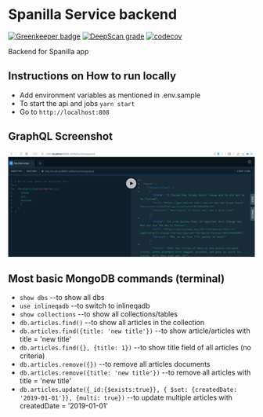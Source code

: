 # Spanilla Service backend

[![Greenkeeper badge](https://badges.greenkeeper.io/siristechnology/spanilla-service.svg)](https://greenkeeper.io/)
[![DeepScan grade](https://deepscan.io/api/teams/5348/projects/7494/branches/77081/badge/grade.svg)](https://deepscan.io/dashboard#view=project&tid=5348&pid=7494&bid=77081)
[![codecov](https://codecov.io/gh/siristechnology/spanilla-service/branch/master/graph/badge.svg)](https://codecov.io/gh/siristechnology/spanilla-service)

Backend for Spanilla app

## Instructions on How to run locally

-   Add environment variables as mentioned in .env.sample
-   To start the api and jobs `yarn start`
-   Go to `http://localhost:808`

## GraphQL Screenshot

![GraphQL Screenshot](./docs/graphql-screenshot.png)

## Most basic MongoDB commands (terminal)

-   `show dbs` --to show all dbs
-   `use inlineqadb` --to switch to inlineqadb
-   `show collections` --to show all collections/tables
-   `db.articles.find()` --to show all articles in the collection
-   `db.articles.find({title: 'new title'})` --to show article/articles with title = 'new title'
-   `db.articles.find({}, {title: 1})` --to show title field of all articles (no criteria)
-   `db.articles.remove({})` --to remove all articles documents
-   `db.articles.remove({title: 'new title'})` --to remove all articles with title = 'new title'
-   `db.articles.update({_id:{$exists:true}}, { $set: {createdDate: '2019-01-01'}}, {multi: true})` --to update multiple articles with createdDate = '2019-01-01'
